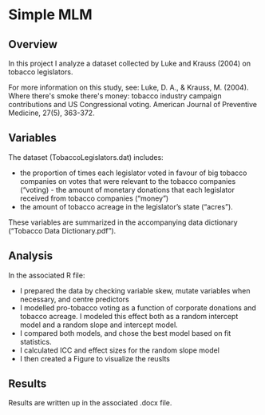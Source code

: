 # Simple MLM

## Overview
In this project I analyze a dataset collected by Luke and Krauss (2004) on tobacco legislators. 

For more information on this study, see:
Luke, D. A., & Krauss, M. (2004). Where there's smoke there's money: tobacco industry campaign contributions and US Congressional voting. American Journal of Preventive Medicine, 27(5), 363-372.

## Variables
The dataset (TobaccoLegislators.dat) includes:
- the proportion of times each legislator voted in favour of big tobacco
companies on votes that were relevant to the tobacco companies (“voting) - the amount of monetary donations that each legislator received from tobacco companies (“money”)
- the amount of tobacco acreage in the legislator’s state (“acres”).

These variables are summarized in the accompanying data dictionary (“Tobacco Data Dictionary.pdf”).

## Analysis
In the associated R file:
- I prepared the  data by checking variable skew, mutate variables when necessary, and centre predictors
- I modelled pro-tobacco voting as a function of corporate donations and tobacco acreage. I modeled this effect both as a random intercept model and a random slope and intercept model.
- I compared both models, and chose the best model based on fit statistics.
- I calculated ICC and effect sizes for the random slope model
- I then created a Figure to visualize the reuslts

## Results
Results are written up in the associated .docx file.

